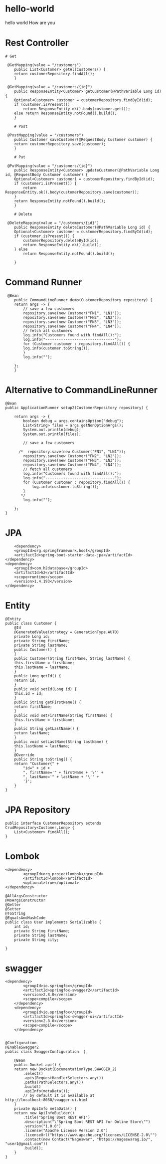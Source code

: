 # hello-world
hello world
How are you
# Rest Controller

	# Get

	 @GetMapping(value = "/customers")
	    public List<Customer> getAllCustomers() {
		return customerRepository.findAll();
	    }
    
	 @GetMapping(value = "/customers/{id}")
	    public ResponseEntity<Customer> getCustomer(@PathVariable Long id) {
		Optional<Customer> customer = customerRepository.findById(id);
		if (customer.isPresent())
		    return ResponseEntity.ok().body(customer.get());
		else return ResponseEntity.notFound().build();
	    }

		# Post

	 @PostMapping(value = "/customers")
	    public Customer saveCustomer(@RequestBody Customer customer) {
		return customerRepository.save(customer);
	    }

		# Put

	 @PutMapping(value = "/customers/{id}")
	    public ResponseEntity<Customer> updateCustomer(@PathVariable Long id, @RequestBody Customer customer) {
		Optional<Customer> customer1 = customerRepository.findById(id);
		if (customer1.isPresent()) {
		    return ResponseEntity.ok().body(customerRepository.save(customer));
		}
		return ResponseEntity.notFound().build();
	    }

		# Delete

	 @DeleteMapping(value = "/customers/{id}")
	    public ResponseEntity deleteCustomer(@PathVariable Long id) {
		Optional<Customer> customer = customerRepository.findById(id);
		if (customer.isPresent()) {
		    customerRepository.deleteById(id);
		    return ResponseEntity.ok().build();
		} else
		    return ResponseEntity.notFound().build();

	    }
 # Command Runner
 
	 @Bean
	    public CommandLineRunner demo(CustomerRepository repository) {
		return args -> {
		    // save a few customers
		    repository.save(new Customer("FN1", "LN1"));
		    repository.save(new Customer("FN2", "LN2"));
		    repository.save(new Customer("FN3", "LN3"));
		    repository.save(new Customer("FN4", "LN4"));
		    // fetch all customers
		    log.info("Customers found with findAll():");
		    log.info("-------------------------------");
		    for (Customer customer : repository.findAll()) {
			log.info(customer.toString());
		    }
		    log.info("");

		};
	    }
 
# Alternative to CommandLineRunner 

	@Bean
    public ApplicationRunner setup2(CustomerRepository repository) {
    
        return args -> {
            boolean debug = args.containsOption("debug");
            List<String> files = args.getNonOptionArgs();
            System.out.println(debug);
            System.out.println(files);

            // save a few customers

          /*  repository.save(new Customer("FN1", "LN1"));
            repository.save(new Customer("FN2", "LN2"));
            repository.save(new Customer("FN3", "LN3"));
            repository.save(new Customer("FN4", "LN4"));
            // fetch all customers
            log.info("Customers found with findAll():");
            log.info("-------------------------------");
            for (Customer customer : repository.findAll()) {
                log.info(customer.toString());
            }
           */
            log.info("");

        };
    }
 
 # JPA
 
    	<dependency>
		<groupId>org.springframework.boot</groupId>
		<artifactId>spring-boot-starter-data-jpa</artifactId>
	</dependency>
	<dependency>
		<groupId>com.h2database</groupId>
		<artifactId>h2</artifactId>
		<scope>runtime</scope>
		<version>1.4.193</version>
	</dependency>
    
 # Entity


	@Entity
	public class Customer {
	    @Id
	    @GeneratedValue(strategy = GenerationType.AUTO)
	    private Long id;
	    private String firstName;
	    private String lastName;
	    public Customer() {
	    }
	    public Customer(String firstName, String lastName) {
		this.firstName = firstName;
		this.lastName = lastName;
	    }
	    public Long getId() {
		return id;
	    }
	    public void setId(Long id) {
		this.id = id;
	    }
	    public String getFirstName() {
		return firstName;
	    }
	    public void setFirstName(String firstName) {
		this.firstName = firstName;
	    }
	    public String getLastName() {
		return lastName;
	    }
	    public void setLastName(String lastName) {
		this.lastName = lastName;
	    }
	    @Override
	    public String toString() {
		return "Customer{" +
			"id=" + id +
			", firstName='" + firstName + '\'' +
			", lastName='" + lastName + '\'' +
			'}';
	    }
	}

# JPA Repository

	public interface CustomerRepository extends CrudRepository<Customer,Long> {
	    List<Customer> findAll();
	}
  
# Lombok

	<dependency>
			<groupId>org.projectlombok</groupId>
			<artifactId>lombok</artifactId>
			<optional>true</optional>
	</dependency>

	@AllArgsConstructor
	@NoArgsConstructor
	@Getter
	@Setter
	@ToString
	@EqualsAndHashCode
	public class User implements Serializable {
	    int id;
	    private String firstName;
	    private String lastName;
	    private String city;

	}
 
# swagger 

	<dependency>
            <groupId>io.springfox</groupId>
            <artifactId>springfox-swagger2</artifactId>
            <version>2.8.0</version>
            <scope>compile</scope>
        </dependency>
        <dependency>
            <groupId>io.springfox</groupId>
            <artifactId>springfox-swagger-ui</artifactId>
            <version>2.8.0</version>
            <scope>compile</scope>
        </dependency>


	@Configuration
	@EnableSwagger2
	public class SwaggerConfiguration  {

	    @Bean
	    public Docket api() {
		return new Docket(DocumentationType.SWAGGER_2)
			.select()
			.apis(RequestHandlerSelectors.any())
			.paths(PathSelectors.any())
			.build()
			.apiInfo(metaData());
			// by default it is available at http://localhost:8080/swagger-ui.html
	    }
	    private ApiInfo metaData() {
		return new ApiInfoBuilder()
			.title("Spring Boot REST API")
			.description("\"Spring Boot REST API for Online Store\"")
			.version("1.0.0")
			.license("Apache License Version 2.0")
			.licenseUrl("https://www.apache.org/licenses/LICENSE-2.0\"")
			.contact(new Contact("Nageswar", "https://nageswarag.io/", "user1@gmail.com"))
			.build();
	    }
	}
